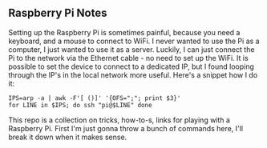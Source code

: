 ## Raspberry Pi Notes

Setting up the Raspberry Pi is sometimes painful, because you need a keyboard, and a mouse to connect to WiFi. I never wanted to use the Pi as a computer, I just wanted to use it as a server. Luckily, I can just connect the Pi to the network via the Ethernet cable - no need to set up the WiFi. It is possible to set the device to connect to a dedicated IP, but I found looping through the IP's in the local network more useful. Here's a snippet how I do it:

    IPS=arp -a | awk -F'[ ()]' '{OFS=";"; print $3}'
    for LINE in $IPS; do ssh "pi@$LINE" done

This repo is a collection on tricks, how-to-s, links for playing with a Raspberry Pi. First I'm just gonna throw a bunch of commands here, I'll break it down when it makes sense.
